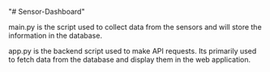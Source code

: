 "# Sensor-Dashboard" 

main.py is the script used to collect data from the sensors and will store the information in the database.

app.py is the backend script used to make API requests. Its primarily used to fetch data from the database and display them in the web application.
